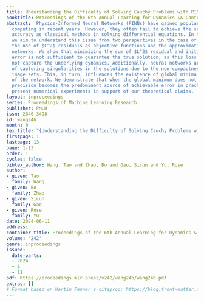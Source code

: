 ```yaml
---
title: Understanding the Difficulty of Solving Cauchy Problems with PINNs
booktitle: Proceedings of the 6th Annual Learning for Dynamics \& Control Conference
abstract: 'Physics-Informed Neural Networks (PINNs) have gained popularity in scientific
  computing in recent years. However, they often fail to achieve the same level of
  accuracy as classical methods in solving differential equations. In this paper,
  we aim to understand this issue from two perspectives in the case of Cauchy problems:
  the use of $L^2$ residuals as objective functions and the approximation gap of neural
  networks. We show that minimizing the sum of $L^2$ residual and initial condition
  error is not sufficient to guarantee the true solution, as this loss function does
  not capture the underlying dynamics. Additionally, neural networks are not capable
  of capturing singularities in the solutions due to the non-compactness of their
  image sets. This, in turn, influences the existence of global minima and the regularity
  of the network. We demonstrate that when the global minimum does not exist, machine
  precision becomes the predominant source of achievable error in practice. We also
  present numerical experiments in support of our theoretical claims.'
layout: inproceedings
series: Proceedings of Machine Learning Research
publisher: PMLR
issn: 2640-3498
id: wang24b
month: 0
tex_title: "{Understanding the Difficulty of Solving Cauchy Problems with PINNs}"
firstpage: 1
lastpage: 13
page: 1-13
order: 1
cycles: false
bibtex_author: Wang, Tao and Zhao, Bo and Gao, Sicun and Yu, Rose
author:
- given: Tao
  family: Wang
- given: Bo
  family: Zhao
- given: Sicun
  family: Gao
- given: Rose
  family: Yu
date: 2024-06-11
address:
container-title: Proceedings of the 6th Annual Learning for Dynamics & Control Conference
volume: '242'
genre: inproceedings
issued:
  date-parts:
  - 2024
  - 6
  - 11
pdf: https://proceedings.mlr.press/v242/wang24b/wang24b.pdf
extras: []
# Format based on Martin Fenner's citeproc: https://blog.front-matter.io/posts/citeproc-yaml-for-bibliographies/
---
```

